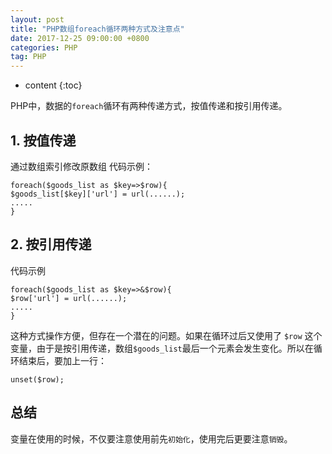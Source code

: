 ```yaml
---
layout: post
title: "PHP数组foreach循环两种方式及注意点"
date: 2017-12-25 09:00:00 +0800 
categories: PHP
tag: PHP
---
```

* content
{:toc}

PHP中，数据的```foreach```循环有两种传递方式，按值传递和按引用传递。

## 1. 按值传递

通过数组索引修改原数组
代码示例：
```
foreach($goods_list as $key=>$row){
$goods_list[$key]['url'] = url(......);
.....
}
```

<!-- more -->

## 2. 按引用传递

代码示例

```
foreach($goods_list as $key=>&$row){
$row['url'] = url(......);
.....
}
```

这种方式操作方便，但存在一个潜在的问题。如果在循环过后又使用了 `$row` 这个变量，由于是按引用传递，数组`$goods_list`最后一个元素会发生变化。所以在循环结束后，要加上一行：

```
unset($row);
```

## 总结

变量在使用的时候，不仅要注意使用前先```初始化```，使用完后更要注意```销毁```。